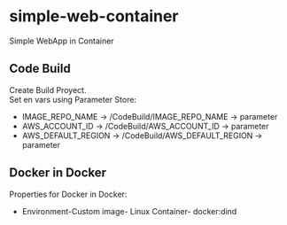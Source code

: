 # simple-web-container
Simple WebApp in Container

## Code Build
Create Build Proyect.   
Set en vars using Parameter Store:
- IMAGE_REPO_NAME -> /CodeBuild/IMAGE_REPO_NAME -> parameter
- AWS_ACCOUNT_ID -> /CodeBuild/AWS_ACCOUNT_ID -> parameter
- AWS_DEFAULT_REGION -> /CodeBuild/AWS_DEFAULT_REGION -> parameter



## Docker in Docker
Properties for Docker in Docker:
- Environment-Custom image- Linux Container- docker:dind




